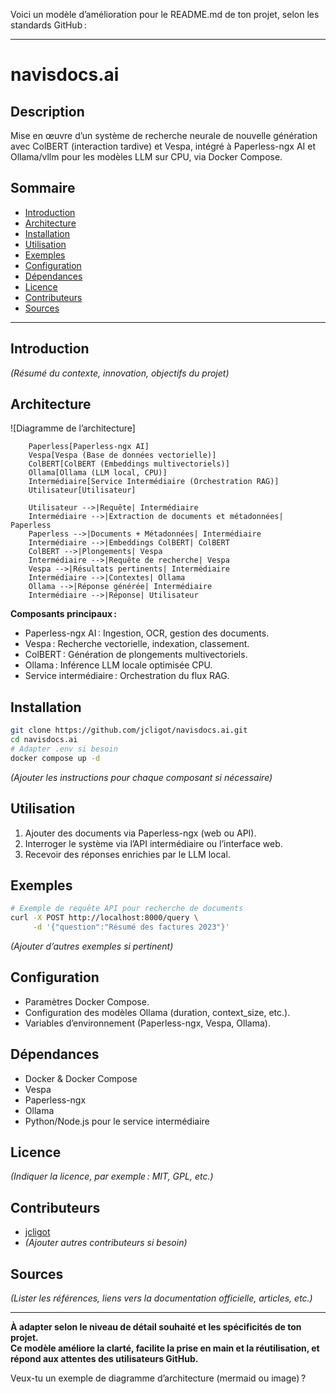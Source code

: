 Voici un modèle d’amélioration pour le README.md de ton projet, selon les standards GitHub :

---

# navisdocs.ai

## Description

Mise en œuvre d’un système de recherche neurale de nouvelle génération avec ColBERT (interaction tardive) et Vespa, intégré à Paperless-ngx AI et Ollama/vllm pour les modèles LLM sur CPU, via Docker Compose.

## Sommaire

- [Introduction](#introduction)
- [Architecture](#architecture)
- [Installation](#installation)
- [Utilisation](#utilisation)
- [Exemples](#exemples)
- [Configuration](#configuration)
- [Dépendances](#dépendances)
- [Licence](#licence)
- [Contributeurs](#contributeurs)
- [Sources](#sources)

---

## Introduction

*(Résumé du contexte, innovation, objectifs du projet)*

## Architecture

![Diagramme de l’architecture]
```mermaid
    Paperless[Paperless-ngx AI]
    Vespa[Vespa (Base de données vectorielle)]
    ColBERT[ColBERT (Embeddings multivectoriels)]
    Ollama[Ollama (LLM local, CPU)]
    Intermédiaire[Service Intermédiaire (Orchestration RAG)]
    Utilisateur[Utilisateur]

    Utilisateur -->|Requête| Intermédiaire
    Intermédiaire -->|Extraction de documents et métadonnées| Paperless
    Paperless -->|Documents + Métadonnées| Intermédiaire
    Intermédiaire -->|Embeddings ColBERT| ColBERT
    ColBERT -->|Plongements| Vespa
    Intermédiaire -->|Requête de recherche| Vespa
    Vespa -->|Résultats pertinents| Intermédiaire
    Intermédiaire -->|Contextes| Ollama
    Ollama -->|Réponse générée| Intermédiaire
    Intermédiaire -->|Réponse| Utilisateur
```
**Composants principaux :**
- Paperless-ngx AI : Ingestion, OCR, gestion des documents.
- Vespa : Recherche vectorielle, indexation, classement.
- ColBERT : Génération de plongements multivectoriels.
- Ollama : Inférence LLM locale optimisée CPU.
- Service intermédiaire : Orchestration du flux RAG.

## Installation

```bash
git clone https://github.com/jcligot/navisdocs.ai.git
cd navisdocs.ai
# Adapter .env si besoin
docker compose up -d
```
*(Ajouter les instructions pour chaque composant si nécessaire)*

## Utilisation

1. Ajouter des documents via Paperless-ngx (web ou API).
2. Interroger le système via l’API intermédiaire ou l’interface web.
3. Recevoir des réponses enrichies par le LLM local.

## Exemples

```bash
# Exemple de requête API pour recherche de documents
curl -X POST http://localhost:8000/query \
     -d '{"question":"Résumé des factures 2023"}'
```
*(Ajouter d’autres exemples si pertinent)*

## Configuration

- Paramètres Docker Compose.
- Configuration des modèles Ollama (duration, context_size, etc.).
- Variables d’environnement (Paperless-ngx, Vespa, Ollama).

## Dépendances

- Docker & Docker Compose
- Vespa
- Paperless-ngx
- Ollama
- Python/Node.js pour le service intermédiaire

## Licence

*(Indiquer la licence, par exemple : MIT, GPL, etc.)*

## Contributeurs

- [jcligot](https://github.com/jcligot)
- *(Ajouter autres contributeurs si besoin)*

## Sources

*(Lister les références, liens vers la documentation officielle, articles, etc.)*

---

**À adapter selon le niveau de détail souhaité et les spécificités de ton projet.  
Ce modèle améliore la clarté, facilite la prise en main et la réutilisation, et répond aux attentes des utilisateurs GitHub.**

Veux-tu un exemple de diagramme d’architecture (mermaid ou image) ?